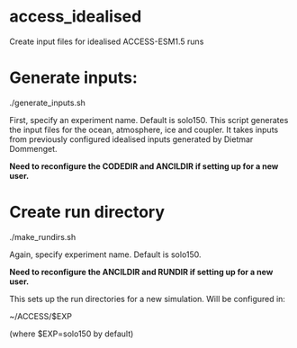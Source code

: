 # access_idealised
Create input files for idealised ACCESS-ESM1.5 runs

# Generate inputs:
./generate_inputs.sh

First, specify an experiment name. Default is solo150.
This script generates the input files for the ocean, atmosphere, ice and coupler. 
It takes inputs from previously configured idealised inputs generated by Dietmar Dommenget.

**Need to reconfigure the CODEDIR and ANCILDIR if setting up for a new user.**

# Create run directory
./make_rundirs.sh

Again, specify experiment name. Default is solo150.

**Need to reconfigure the ANCILDIR and RUNDIR if setting up for a new user.**

This sets up the run directories for a new simulation.
Will be configured in:

~/ACCESS/$EXP 

(where $EXP=solo150 by default)

